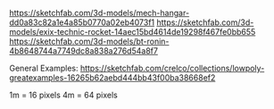 https://sketchfab.com/3d-models/mech-hangar-dd0a83c82a1e4a85b0770a02eb4073f1
https://sketchfab.com/3d-models/exix-technic-rocket-14aec15bd4614de19298f467fe0bb655
https://sketchfab.com/3d-models/bt-ronin-4b8648744a7749dc8a838a276d54a8f7

General Examples:
https://sketchfab.com/crelco/collections/lowpoly-greatexamples-16265b62aebd444bb43f00ba38668ef2

1m = 16 pixels
4m = 64 pixels